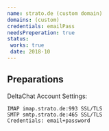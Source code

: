 ```yaml
---
name: strato.de (custom domain)
domains: (custom)
credentials: emailPass
needsPreperation: true
status:
 works: true
 date: 2018-10
---
```

## Preparations
DeltaChat Account Settings:
```
IMAP imap.strato.de:993 SSL/TLS
SMTP smtp.strato.de:465 SSL/TLS
Credentials: email+password
```